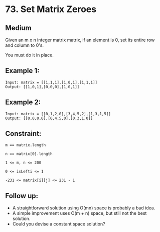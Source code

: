 # 73. Set Matrix Zeroes

## Medium

Given an m x n integer matrix matrix, if an element is 0, set its entire row and column to 0's.

You must do it in place.

## Example 1: 

```
Input: matrix = [[1,1,1],[1,0,1],[1,1,1]]
Output: [[1,0,1],[0,0,0],[1,0,1]]

```

## Example 2: 

```
Input: matrix = [[0,1,2,0],[3,4,5,2],[1,3,1,5]]
Output: [[0,0,0,0],[0,4,5,0],[0,3,1,0]]

```

## Constraint: 

```
m == matrix.length
```
```
n == matrix[0].length
```
``` 
1 <= m, n <= 200
 ```
``` 
0 <= isLefti <= 1 
```
``` 
-231 <= matrix[i][j] <= 231 - 1
```

## Follow up:

* A straightforward solution using O(mn) space is probably a bad idea.
* A simple improvement uses O(m + n) space, but still not the best solution.
* Could you devise a constant space solution?


